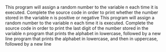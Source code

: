 This program will assign a random number to the variable n each time it is executed. Complete the source code in order to print whether the number stored in the variable n is positive or negative
This program will assign a random number to the variable n each time it is executed. Complete the source code in order to print the last digit of the number stored in the variable n
program that prints the alphabet in lowercase, followed by a new line
program that prints the alphabet in lowercase, and then in uppercase, followed by a new line
